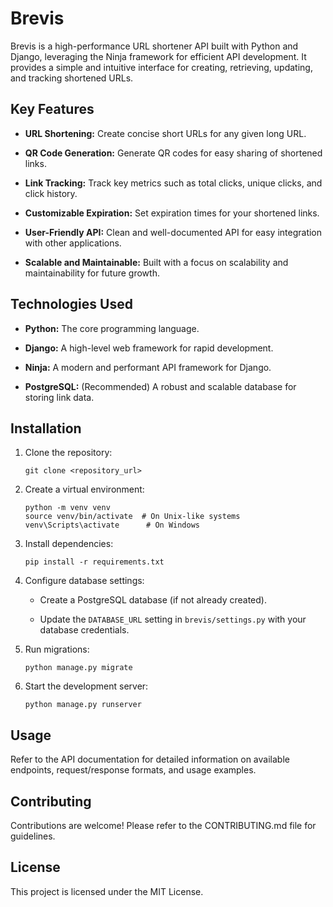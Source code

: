 <!--
# Required libraries

pip install django
pip install django-ninja
pip install pillow
pip install qrcode
-->

# Brevis

Brevis is a high-performance URL shortener API built with Python and Django, leveraging the Ninja framework for efficient API development. It provides a simple and intuitive interface for creating, retrieving, updating, and tracking shortened URLs.

## Key Features

* **URL Shortening:** Create concise short URLs for any given long URL.

* **QR Code Generation:** Generate QR codes for easy sharing of shortened links.

* **Link Tracking:** Track key metrics such as total clicks, unique clicks, and click history.

* **Customizable Expiration:** Set expiration times for your shortened links.

* **User-Friendly API:** Clean and well-documented API for easy integration with other applications.

* **Scalable and Maintainable:** Built with a focus on scalability and maintainability for future growth.

## Technologies Used

* **Python:** The core programming language.

* **Django:** A high-level web framework for rapid development.

* **Ninja:** A modern and performant API framework for Django.

* **PostgreSQL:** (Recommended) A robust and scalable database for storing link data.

## Installation

1. Clone the repository:

    ```
    git clone <repository_url>
    ```

2. Create a virtual environment:  

    ```
    python -m venv venv
    source venv/bin/activate  # On Unix-like systems
    venv\Scripts\activate      # On Windows
    ```

3. Install dependencies:

    ```
    pip install -r requirements.txt
    ```

4. Configure database settings:

    * Create a PostgreSQL database (if not already created).

    * Update the `DATABASE_URL` setting in `brevis/settings.py` with your database credentials.

5. Run migrations:

    ```
    python manage.py migrate
    ```

6. Start the development server:

    ```
    python manage.py runserver
    ```

## Usage

Refer to the API documentation for detailed information on available endpoints, request/response formats, and usage examples.

## Contributing

Contributions are welcome! Please refer to the CONTRIBUTING.md file for guidelines.  

## License

This project is licensed under the MIT License.

